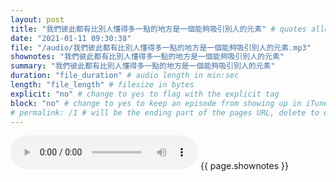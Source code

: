 ```yaml
---
layout: post
title: "我們彼此都有比別人懂得多一點的地方是一個能夠吸引別人的元素" # quotes allow forbidden characters like the colon
date: "2021-01-11 09:30:38"
file: "/audio/我們彼此都有比別人懂得多一點的地方是一個能夠吸引別人的元素.mp3"
shownotes: "我們彼此都有比別人懂得多一點的地方是一個能夠吸引別人的元素"
summary: "我們彼此都有比別人懂得多一點的地方是一個能夠吸引別人的元素"
duration: "file_duration" # audio length in min:sec
length: "file_length" # filesize in bytes
explicit: "no" # change to yes to flag with the explicit tag
block: "no" # change to yes to keep an episode from showing up in iTunes
# permalink: /1 # will be the ending part of the pages URL, delete to default to the title
---
```


<audio controls>
<source src="{{site.url}}{{site.baseurl}}{{ page.file }}" type="audio/x-mp3">
Your browser does not support the audio element.
</audio>
{{ page.shownotes }}
